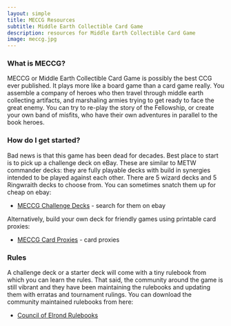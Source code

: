 ```yaml
---
layout: simple
title: MECCG Resources
subtitle: Middle Earth Collectible Card Game
description: resources for Middle Earth Collectible Card Game
image: meccg.jpg
---
```


### What is MECCG?

MECCG or Middle Earth Collectible Card Game is possibly the best CCG ever published. It plays more like a board game than a card game really. You assemble a company of heroes who then travel through middle earth collecting artifacts, and marshaling armies trying to get ready to face the great enemy. You can try to re-play the story of the Fellowship, or create your own band of misfits, who have their own adventures in parallel to the book heroes.

### How do I get started?

Bad news is that this game has been dead for decades. Best place to start is to pick up a challenge deck on eBay. These are similar to METW commander decks: they are fully playable decks with build in synergies intended to be played against each other. There are 5 wizard decks and 5 Ringwraith decks to choose from. You can sometimes snatch them up for cheap on ebay:

- [MECCG Challenge Decks](https://www.ebay.com/sch/i.html?_nkw=middle+earth+challedge+deck) - search for them on ebay

Alternatively, build your own deck for friendly games using printable card proxies:

- [MECCG Card Proxies](/tabletop/meccgcards/) - card proxies

### Rules

A challenge deck or a starter deck will come with a tiny rulebook from which you can learn the rules. That said, the community around the game is still vibrant and they have been maintaining the rulebooks and updating them with erratas and tournament rulings. You can download the community maintained rulebooks from here:

- [Council of Elrond Rulebooks](https://councilofelrond.org/rules/)
